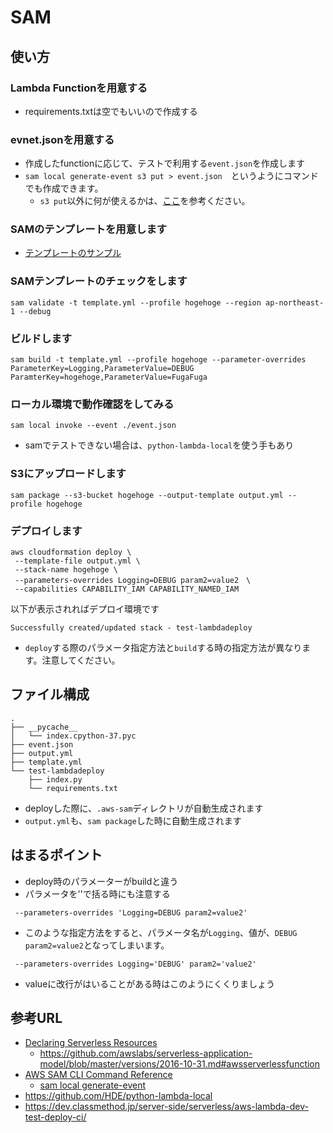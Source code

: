 # SAM
## 使い方
### Lambda Functionを用意する
- requirements.txtは空でもいいので作成する
### evnet.jsonを用意する
- 作成したfunctionに応じて、テストで利用する`event.json`を作成します
- `sam local generate-event s3 put > event.json`　というようにコマンドでも作成できます。
  - `s3 put`以外に何が使えるかは、[ここ](https://docs.aws.amazon.com/serverless-application-model/latest/developerguide/sam-cli-command-reference-sam-local-generate-event.html)を参考ください。
### SAMのテンプレートを用意します
- [テンプレートのサンプル](https://github.com/izanari/aws-cloudformation-samples/blob/master/lambda/template-03.yml)
### SAMテンプレートのチェックをします
```
sam validate -t template.yml --profile hogehoge --region ap-northeast-1 --debug
```
### ビルドします
```
sam build -t template.yml --profile hogehoge --parameter-overrides ParameterKey=Logging,ParameterValue=DEBUG ParamterKey=hogehoge,ParameterValue=FugaFuga
```
### ローカル環境で動作確認をしてみる
```
sam local invoke --event ./event.json
```
- samでテストできない場合は、`python-lambda-local`を使う手もあり
### S3にアップロードします
```
sam package --s3-bucket hogehoge --output-template output.yml --profile hogehoge
```
### デプロイします
```
aws cloudformation deploy \
 --template-file output.yml \
 --stack-name hogehoge \
 --parameters-overrides Logging=DEBUG param2=value2　\
 --capabilities CAPABILITY_IAM CAPABILITY_NAMED_IAM
```
以下が表示されればデプロイ環境です
```
Successfully created/updated stack - test-lambdadeploy
```
- `deploy`する際のパラメータ指定方法と`build`する時の指定方法が異なります。注意してください。
## ファイル構成
```
.
├── __pycache__
│   └── index.cpython-37.pyc
├── event.json
├── output.yml
├── template.yml
└── test-lambdadeploy
    ├── index.py
    └── requirements.txt
```
- deployした際に、`.aws-sam`ディレクトリが自動生成されます
- `output.yml`も、`sam package`した時に自動生成されます

## はまるポイント
- deploy時のパラメーターがbuildと違う
- パラメータを''で括る時にも注意する
```
 --parameters-overrides 'Logging=DEBUG param2=value2'
 ```
 - このような指定方法をすると、パラメータ名が`Logging`、値が、`DEBUG param2=value2`となってしまいます。
```
 --parameters-overrides Logging='DEBUG' param2='value2'
 ```
- valueに改行がはいることがある時はこのようにくくりましょう
## 参考URL
- [Declaring Serverless Resources](https://docs.aws.amazon.com/serverless-application-model/latest/developerguide/serverless-sam-template.html)
  - https://github.com/awslabs/serverless-application-model/blob/master/versions/2016-10-31.md#awsserverlessfunction
- [AWS SAM CLI Command Reference](https://docs.aws.amazon.com/serverless-application-model/latest/developerguide/serverless-sam-cli-command-reference.html)
  - [sam local generate-event](https://docs.aws.amazon.com/serverless-application-model/latest/developerguide/sam-cli-command-reference-sam-local-generate-event.html)
- https://github.com/HDE/python-lambda-local
- https://dev.classmethod.jp/server-side/serverless/aws-lambda-dev-test-deploy-ci/